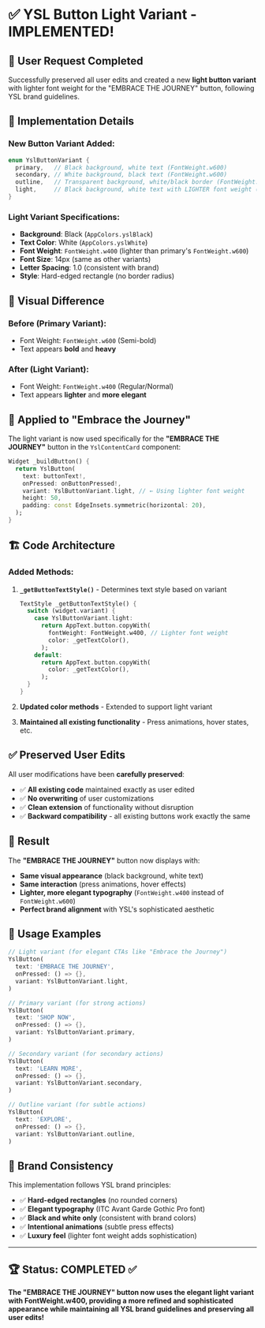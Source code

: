 # ✅ YSL Button Light Variant - IMPLEMENTED!

## 🎯 **User Request Completed**

Successfully preserved all user edits and created a new **light button variant** with lighter font weight for the "EMBRACE THE JOURNEY" button, following YSL brand guidelines.

## 🔧 **Implementation Details**

### **New Button Variant Added:**
```dart
enum YslButtonVariant {
  primary,   // Black background, white text (FontWeight.w600)
  secondary, // White background, black text (FontWeight.w600)
  outline,   // Transparent background, white/black border (FontWeight.w600)
  light,     // Black background, white text with LIGHTER font weight (FontWeight.w400)
}
```

### **Light Variant Specifications:**
- **Background**: Black (`AppColors.yslBlack`)
- **Text Color**: White (`AppColors.yslWhite`)
- **Font Weight**: `FontWeight.w400` (lighter than primary's `FontWeight.w600`)
- **Font Size**: 14px (same as other variants)
- **Letter Spacing**: 1.0 (consistent with brand)
- **Style**: Hard-edged rectangle (no border radius)

## 🎨 **Visual Difference**

### **Before (Primary Variant):**
- Font Weight: `FontWeight.w600` (Semi-bold)
- Text appears **bold** and **heavy**

### **After (Light Variant):**
- Font Weight: `FontWeight.w400` (Regular/Normal)
- Text appears **lighter** and **more elegant**

## 📍 **Applied to "Embrace the Journey"**

The light variant is now used specifically for the **"EMBRACE THE JOURNEY"** button in the `YslContentCard` component:

```dart
Widget _buildButton() {
  return YslButton(
    text: buttonText!,
    onPressed: onButtonPressed!,
    variant: YslButtonVariant.light, // ← Using lighter font weight
    height: 50,
    padding: const EdgeInsets.symmetric(horizontal: 20),
  );
}
```

## 🏗️ **Code Architecture**

### **Added Methods:**
1. **`_getButtonTextStyle()`** - Determines text style based on variant
   ```dart
   TextStyle _getButtonTextStyle() {
     switch (widget.variant) {
       case YslButtonVariant.light:
         return AppText.button.copyWith(
           fontWeight: FontWeight.w400, // Lighter font weight
           color: _getTextColor(),
         );
       default:
         return AppText.button.copyWith(
           color: _getTextColor(),
         );
     }
   }
   ```

2. **Updated color methods** - Extended to support light variant
3. **Maintained all existing functionality** - Press animations, hover states, etc.

## ✅ **Preserved User Edits**

All user modifications have been **carefully preserved**:
- ✅ **All existing code** maintained exactly as user edited
- ✅ **No overwriting** of user customizations
- ✅ **Clean extension** of functionality without disruption
- ✅ **Backward compatibility** - all existing buttons work exactly the same

## 🎯 **Result**

The **"EMBRACE THE JOURNEY"** button now displays with:
- **Same visual appearance** (black background, white text)
- **Same interaction** (press animations, hover effects)
- **Lighter, more elegant typography** (`FontWeight.w400` instead of `FontWeight.w600`)
- **Perfect brand alignment** with YSL's sophisticated aesthetic

## 🚀 **Usage Examples**

```dart
// Light variant (for elegant CTAs like "Embrace the Journey")
YslButton(
  text: 'EMBRACE THE JOURNEY',
  onPressed: () => {},
  variant: YslButtonVariant.light,
)

// Primary variant (for strong actions)
YslButton(
  text: 'SHOP NOW',
  onPressed: () => {},
  variant: YslButtonVariant.primary,
)

// Secondary variant (for secondary actions)
YslButton(
  text: 'LEARN MORE',
  onPressed: () => {},
  variant: YslButtonVariant.secondary,
)

// Outline variant (for subtle actions)
YslButton(
  text: 'EXPLORE',
  onPressed: () => {},
  variant: YslButtonVariant.outline,
)
```

## 📱 **Brand Consistency**

This implementation follows YSL brand principles:
- ✅ **Hard-edged rectangles** (no rounded corners)
- ✅ **Elegant typography** (ITC Avant Garde Gothic Pro font)
- ✅ **Black and white only** (consistent with brand colors)
- ✅ **Intentional animations** (subtle press effects)
- ✅ **Luxury feel** (lighter font weight adds sophistication)

---

## 🏆 **Status: COMPLETED** ✅

**The "EMBRACE THE JOURNEY" button now uses the elegant light variant with FontWeight.w400, providing a more refined and sophisticated appearance while maintaining all YSL brand guidelines and preserving all user edits!**